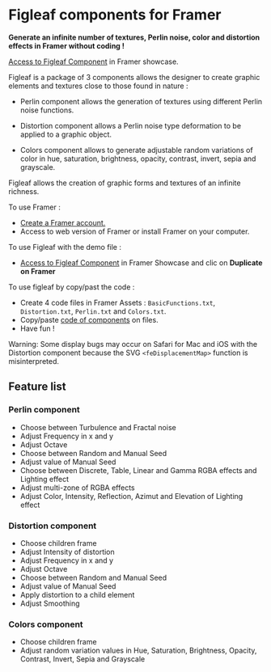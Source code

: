# Figleaf components for Framer

**Generate an infinite number of textures, Perlin noise, color and distortion effects in Framer without coding !**

[Access to Figleaf Component](https://www.framer.com/showcase/project/jYAGqQXvxOitU1IFY1VF/?fbclid=IwAR1_tRgVoSXMBw1ICzf5e8MPDdplnNc4iBSzSZROMuRnrnV9f45WN3re3lE) in Framer showcase.

Figleaf is a package of 3 components allows the designer to create graphic elements and textures close to those found in nature :

* Perlin component allows the generation of textures using different Perlin noise functions.

* Distortion component allows a Perlin noise type deformation to be applied to a graphic object.

* Colors component allows to generate adjustable random variations of color in hue, saturation, brightness, opacity, contrast, invert, sepia and grayscale.

Figleaf allows the creation of graphic forms and textures of an infinite richness.

To use Framer :
* [Create a Framer account.](https://login.framer.com/sign-up/?ref=site&redirect=https%3A%2F%2Fframer.com%2F)
* Access to web version of Framer or install Framer on your computer.

To use Figleaf with the demo file :
* [Access to Figleaf Component](https://www.framer.com/showcase/project/jYAGqQXvxOitU1IFY1VF/?fbclid=IwAR1_tRgVoSXMBw1ICzf5e8MPDdplnNc4iBSzSZROMuRnrnV9f45WN3re3lE) in Framer Showcase and clic on **Duplicate on Framer** 

To use figleaf by copy/past the code :
* Create 4 code files in Framer Assets : `BasicFunctions.txt`, `Distortion.txt`, `Perlin.txt` and `Colors.txt`.
* Copy/paste [code of components](https://github.com/yannbellot/figleaf-framer/tree/main/Components) on files.
* Have fun !

Warning: Some display bugs may occur on Safari for Mac and iOS with the Distortion component because the SVG `<feDisplacementMap>` function is misinterpreted.

## Feature list

### Perlin component

* Choose between Turbulence and Fractal noise
* Adjust Frequency in x and y
* Adjust Octave
* Choose between Random and Manual Seed
* Adjust value of Manual Seed
* Choose between Discrete, Table, Linear and Gamma RGBA effects and Lighting effect
* Adjust multi-zone of RGBA effects
* Adjust Color, Intensity, Reflection, Azimut and Elevation of Lighting effect

### Distortion component

* Choose children frame
* Adjust Intensity of distortion
* Adjust Frequency in x and y
* Adjust Octave
* Choose between Random and Manual Seed
* Adjust value of Manual Seed
* Apply distortion to a child element
* Adjust Smoothing

### Colors component

* Choose children frame
* Adjust random variation values in Hue, Saturation, Brightness, Opacity, Contrast, Invert, Sepia and Grayscale
